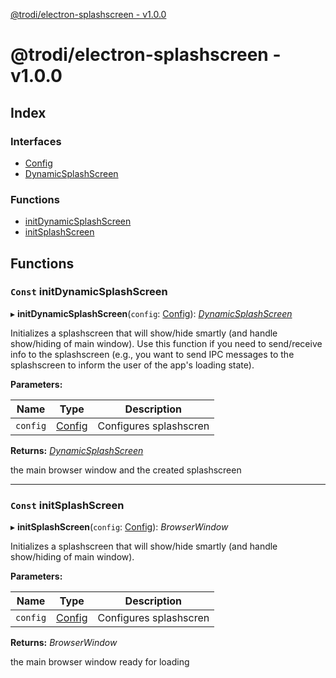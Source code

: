 [@trodi/electron-splashscreen - v1.0.0](README.md)

# @trodi/electron-splashscreen - v1.0.0

## Index

### Interfaces

* [Config](interfaces/config.md)
* [DynamicSplashScreen](interfaces/dynamicsplashscreen.md)

### Functions

* [initDynamicSplashScreen](README.md#const-initdynamicsplashscreen)
* [initSplashScreen](README.md#const-initsplashscreen)

## Functions

### `Const` initDynamicSplashScreen

▸ **initDynamicSplashScreen**(`config`: [Config](interfaces/config.md)): *[DynamicSplashScreen](interfaces/dynamicsplashscreen.md)*

Initializes a splashscreen that will show/hide smartly (and handle show/hiding of main window).
Use this function if you need to send/receive info to the splashscreen (e.g., you want to send
IPC messages to the splashscreen to inform the user of the app's loading state).

**Parameters:**

Name | Type | Description |
------ | ------ | ------ |
`config` | [Config](interfaces/config.md) | Configures splashscren |

**Returns:** *[DynamicSplashScreen](interfaces/dynamicsplashscreen.md)*

the main browser window and the created splashscreen

___

### `Const` initSplashScreen

▸ **initSplashScreen**(`config`: [Config](interfaces/config.md)): *BrowserWindow*

Initializes a splashscreen that will show/hide smartly (and handle show/hiding of main window).

**Parameters:**

Name | Type | Description |
------ | ------ | ------ |
`config` | [Config](interfaces/config.md) | Configures splashscren |

**Returns:** *BrowserWindow*

the main browser window ready for loading
